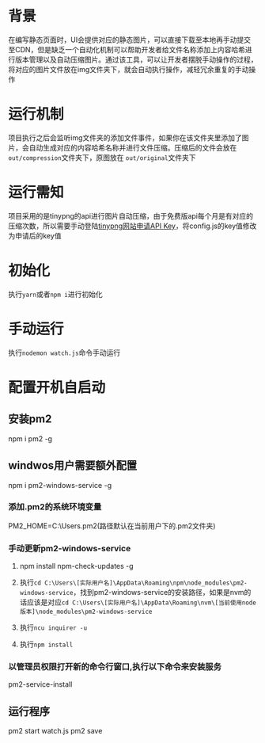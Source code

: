 # 背景
在编写静态页面时，UI会提供对应的静态图片，可以直接下载至本地再手动提交至CDN，但是缺乏一个自动化机制可以帮助开发者给文件名称添加上内容哈希进行版本管理以及自动压缩图片。通过该工具，可以让开发者摆脱手动操作的过程，将对应的图片文件放在img文件夹下，就会自动执行操作，减轻冗余重复的手动操作

# 运行机制
项目执行之后会监听img文件夹的添加文件事件，如果你在该文件夹里添加了图片，会自动生成对应的内容哈希名称并进行文件压缩。压缩后的文件会放在 `out/compression`文件夹下，原图放在 `out/original`文件夹下

# 运行需知
项目采用的是tinypng的api进行图片自动压缩，由于免费版api每个月是有对应的压缩次数，所以需要手动登陆[tinypng网站申请API Key](https://tinypng.com/developers)，将config.js的key值修改为申请后的key值

# 初始化
执行`yarn`或者`npm i`进行初始化

# 手动运行
执行`nodemon watch.js`命令手动运行


# 配置开机自启动

## 安装pm2
npm i pm2 -g

## windwos用户需要额外配置
npm i pm2-windows-service -g

### 添加.pm2的系统环境变量
PM2_HOME=C:\Users\.pm2(路径默认在当前用户下的.pm2文件夹)

### 手动更新pm2-windows-service
1. npm install npm-check-updates -g

2. 执行`cd C:\Users\[实际用户名]\AppData\Roaming\npm\node_modules\pm2-windows-service`，找到pm2-windows-service的安装路径，如果是nvm的话应该是对应`cd C:\Users\[实际用户名]\AppData\Roaming\nvm\[当前使用node版本]\node_modules\pm2-windows-service`

3. 执行`ncu inquirer -u`

4. 执行`npm install`

### 以管理员权限打开新的命令行窗口,执行以下命令来安装服务
pm2-service-install

## 运行程序
pm2 start watch.js
pm2 save
